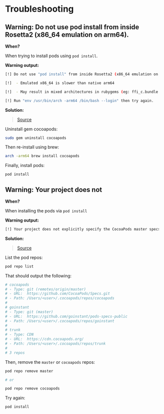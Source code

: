 # Troubleshooting

## Warning: Do not use pod install from inside Rosetta2 (x86_64 emulation on arm64).

**When?**

When trying to install pods using `pod install`.

**Warning output:**

```sh
[!] Do not use "pod install" from inside Rosetta2 (x86_64 emulation on arm64).

[!]  - Emulated x86_64 is slower than native arm64

[!]  - May result in mixed architectures in rubygems (eg: ffi_c.bundle files may be x86_64 with an arm64 interpreter)

[!] Run "env /usr/bin/arch -arm64 /bin/bash --login" then try again.
```

**Solution:**

> [Source](https://github.com/facebook/react-native/issues/33017)

Uninstall gem cocoapods:

```sh
sudo gem uninstall cocoapods
```

Then re-install using brew:

```sh
arch -arm64 brew install cocoapods
```

Finally, install pods:

```sh
pod install
```

## Warning: Your project does not

**When?**

When installing the pods via `pod install`

**Warning output:**

```sh
[!] Your project does not explicitly specify the CocoaPods master specs repo. Since CDN is now used as the default, you may safely remove it from your repos directory via `pod repo remove master`. To suppress this warning please add `warn_for_unused_master_specs_repo => false` to your Podfile.
```

**Solution:**

> [Source](https://stackoverflow.com/questions/65407287/your-project-does-not-explicitly-specify-the-cocoapods-master-specs-repo-warni)

List the pod repos:

```sh
pod repo list
```

That should output the following:

```sh
# cocoapods
# - Type: git (remotes/origin/master)
# - URL:  https://github.com/CocoaPods/Specs.git
# - Path: /Users/<user>/.cocoapods/repos/cocoapods
# 
# goinstant
# - Type: git (master)
# - URL:  https://github.com/goinstant/pods-specs-public
# - Path: /Users/<user>/.cocoapods/repos/goinstant
# 
# trunk
# - Type: CDN
# - URL:  https://cdn.cocoapods.org/
# - Path: /Users/<user>/.cocoapods/repos/trunk
# 
# 3 repos
```

Then, remove the `master` or `cocoapods` repos:

```sh
pod repo remove master

# or

pod repo remove cocoapods
```

Try again:

```sh
pod install
```
